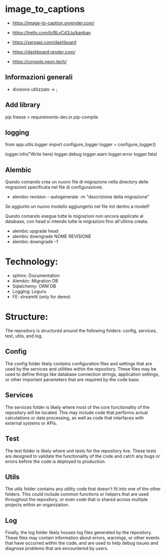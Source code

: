 # image_to_captions
- https://image-to-caption.onrender.com/
- https://trello.com/b/BLyCd3Ju/kanban

- https://serpapi.com/dashboard
- https://dashboard.render.com/
- https://console.neon.tech/

## Informazioni generali
- divisorio utilizzato -> ;

## Add library
pip freeze > requirements-dev.in
pip-compile

## logging
from app.utils.logger import configure_logger
logger = configure_logger()

logger.info("Write here)
logger.debug
logger.warn
logger.error
logger.fatal

## Alembic
Questo comando crea un nuovo file di migrazione nella directory delle migrazioni specificata nel file di configurazione.
- alembic revision --autogenerate -m "descrizione della migrazione"

Se aggiunto un nuovo modello aggiungerlo nel file init dentro a model!!

Questo comando esegue tutte le migrazioni non ancora applicate al database, con head si intende tutte le migrazioni fino all'ultima creata.
- alembic upgrade head
- alembic downgrade NOME REVISIONE
- alembic downgrade -1

# Technology:
- sphinx: Documentation
- Alembic: Migration DB
- Sqlalchemy: ORM DB
- Logging: Loguru
- FE: streamlit (only for demo)

# Structure:
The repository is structured around the following folders: config, services, test, utils, and log.

## Config
The config folder likely contains configuration files and settings that are used by the services and utilities within the repository. These files may be used to define things like database connection strings, application settings, or other important parameters that are required by the code base.

## Services
The services folder is likely where most of the core functionality of the repository will be located. This may include code that performs actual calculations or data processing, as well as code that interfaces with external systems or APIs.

## Test
The test folder is likely where unit tests for the repository live. These tests are designed to validate the functionality of the code and catch any bugs or errors before the code is deployed to production.

## Utils
The utils folder contains any utility code that doesn't fit into one of the other folders. This could include common functions or helpers that are used throughout the repository, or even code that is shared across multiple projects within an organization.

## Log
Finally, the log folder likely houses log files generated by the repository. These files may contain information about errors, warnings, or other events that have occurred within the code, and are used to help debug issues and diagnose problems that are encountered by users.
